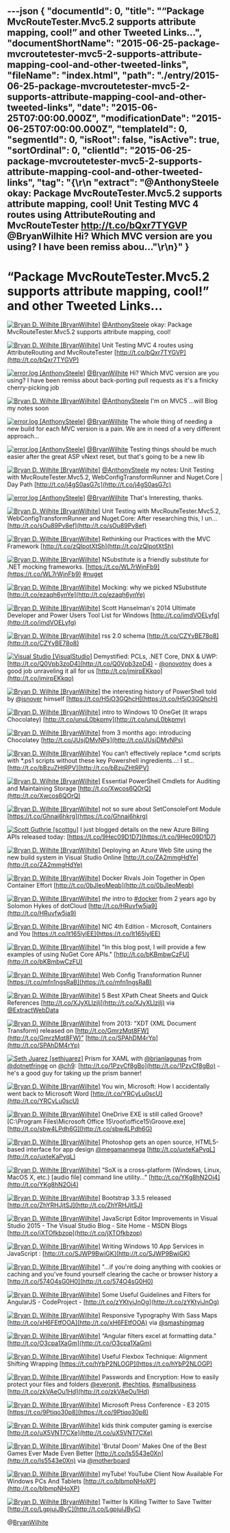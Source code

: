---json
{
  "documentId": 0,
  "title": "“Package MvcRouteTester.Mvc5.2 supports attribute mapping, cool!” and other Tweeted Links…",
  "documentShortName": "2015-06-25-package-mvcroutetester-mvc5-2-supports-attribute-mapping-cool-and-other-tweeted-links",
  "fileName": "index.html",
  "path": "./entry/2015-06-25-package-mvcroutetester-mvc5-2-supports-attribute-mapping-cool-and-other-tweeted-links",
  "date": "2015-06-25T07:00:00.000Z",
  "modificationDate": "2015-06-25T07:00:00.000Z",
  "templateId": 0,
  "segmentId": 0,
  "isRoot": false,
  "isActive": true,
  "sortOrdinal": 0,
  "clientId": "2015-06-25-package-mvcroutetester-mvc5-2-supports-attribute-mapping-cool-and-other-tweeted-links",
  "tag": "{\r\n  \"extract\": \"@AnthonySteele okay: Package MvcRouteTester.Mvc5.2 supports attribute mapping, cool!   Unit Testing MVC 4 routes using AttributeRouting and MvcRouteTester <http://t.co/bQxr7TYGVP>   @BryanWilhite Hi? Which MVC version are you using? I have been remiss abou...\"\r\n}"
}
---

# “Package MvcRouteTester.Mvc5.2 supports attribute mapping, cool!” and other Tweeted Links…

[<img alt="Bryan D. Wilhite [BryanWilhite]" src="https://songhay.blob.core.windows.net/shared-social-twitter/BryanWilhite.jpeg">](http://t.co/UNdqV0Z1zz "Bryan D. Wilhite [BryanWilhite]") [@AnthonySteele](http://twitter.com/AnthonySteele) okay: Package MvcRouteTester.Mvc5.2 supports attribute mapping, cool!

[<img alt="Bryan D. Wilhite [BryanWilhite]" src="https://songhay.blob.core.windows.net/shared-social-twitter/BryanWilhite.jpeg">](http://t.co/UNdqV0Z1zz "Bryan D. Wilhite [BryanWilhite]") Unit Testing MVC 4 routes using AttributeRouting and MvcRouteTester [http://t.co/bQxr7TYGVP](http://t.co/bQxr7TYGVP)

[<img alt="error.log [AnthonySteele]" src="https://songhay.blob.core.windows.net/shared-social-twitter/AnthonySteele.jpg">](http://t.co/1mjYCUu5zT "error.log [AnthonySteele]") [@BryanWilhite](http://twitter.com/BryanWilhite) Hi? Which MVC version are you using? I have been remiss about back-porting pull requests as it's a finicky cherry-picking job

[<img alt="Bryan D. Wilhite [BryanWilhite]" src="https://songhay.blob.core.windows.net/shared-social-twitter/BryanWilhite.jpeg">](http://t.co/UNdqV0Z1zz "Bryan D. Wilhite [BryanWilhite]") [@AnthonySteele](http://twitter.com/AnthonySteele) I'm on MVC5 ...will Blog my notes soon

[<img alt="error.log [AnthonySteele]" src="https://songhay.blob.core.windows.net/shared-social-twitter/AnthonySteele.jpg">](http://t.co/1mjYCUu5zT "error.log [AnthonySteele]") [@BryanWilhite](http://twitter.com/BryanWilhite) The whole thing of needing a new build for each MVC version is a pain. We are in need of a very different approach...

[<img alt="error.log [AnthonySteele]" src="https://songhay.blob.core.windows.net/shared-social-twitter/AnthonySteele.jpg">](http://t.co/1mjYCUu5zT "error.log [AnthonySteele]") [@BryanWilhite](http://twitter.com/BryanWilhite) Testing things should be much easier after the great ASP vNext reset, but that's going to be a new lib

[<img alt="Bryan D. Wilhite [BryanWilhite]" src="https://songhay.blob.core.windows.net/shared-social-twitter/BryanWilhite.jpeg">](http://t.co/UNdqV0Z1zz "Bryan D. Wilhite [BryanWilhite]") [@AnthonySteele](http://twitter.com/AnthonySteele) my notes: Unit Testing with MvcRouteTester.Mvc5.2, WebConfigTransformRunner and Nuget.Core | Day Path [http://t.co/j4gS0asG7c](http://t.co/j4gS0asG7c)

[<img alt="error.log [AnthonySteele]" src="https://songhay.blob.core.windows.net/shared-social-twitter/AnthonySteele.jpg">](http://t.co/1mjYCUu5zT "error.log [AnthonySteele]") [@BryanWilhite](http://twitter.com/BryanWilhite) That's Interesting, thanks.

[<img alt="Bryan D. Wilhite [BryanWilhite]" src="https://songhay.blob.core.windows.net/shared-social-twitter/BryanWilhite.jpeg">](http://t.co/UNdqV0Z1zz "Bryan D. Wilhite [BryanWilhite]") Unit Testing with MvcRouteTester.Mvc5.2, WebConfigTransformRunner and Nuget.Core: After researching this, I un... [http://t.co/sOu89Pv8ef](http://t.co/sOu89Pv8ef)

[<img alt="Bryan D. Wilhite [BryanWilhite]" src="https://songhay.blob.core.windows.net/shared-social-twitter/BryanWilhite.jpeg">](http://t.co/UNdqV0Z1zz "Bryan D. Wilhite [BryanWilhite]") Rethinking our Practices with the MVC Framework [http://t.co/zQIpotXtSh](http://t.co/zQIpotXtSh)

[<img alt="Bryan D. Wilhite [BryanWilhite]" src="https://songhay.blob.core.windows.net/shared-social-twitter/BryanWilhite.jpeg">](http://t.co/UNdqV0Z1zz "Bryan D. Wilhite [BryanWilhite]") NSubstitute is a friendly substitute for .NET mocking frameworks. [https://t.co/WL7rWjnFb9](https://t.co/WL7rWjnFb9) [#nuget](http://search.twitter.com/search?q=%23nuget)

[<img alt="Bryan D. Wilhite [BryanWilhite]" src="https://songhay.blob.core.windows.net/shared-social-twitter/BryanWilhite.jpeg">](http://t.co/UNdqV0Z1zz "Bryan D. Wilhite [BryanWilhite]") Mocking: why we picked NSubstitute [http://t.co/ezaqh6ynYe](http://t.co/ezaqh6ynYe)

[<img alt="Bryan D. Wilhite [BryanWilhite]" src="https://songhay.blob.core.windows.net/shared-social-twitter/BryanWilhite.jpeg">](http://t.co/UNdqV0Z1zz "Bryan D. Wilhite [BryanWilhite]") Scott Hanselman's 2014 Ultimate Developer and Power Users Tool List for Windows [http://t.co/imdVOELyfg](http://t.co/imdVOELyfg)

[<img alt="Bryan D. Wilhite [BryanWilhite]" src="https://songhay.blob.core.windows.net/shared-social-twitter/BryanWilhite.jpeg">](http://t.co/UNdqV0Z1zz "Bryan D. Wilhite [BryanWilhite]") rss 2.0 schema [http://t.co/CZYvBE78o8](http://t.co/CZYvBE78o8)

[<img alt="Visual Studio [VisualStudio]" src="https://songhay.blob.core.windows.net/shared-social-twitter/VisualStudio.png">](http://t.co/OqnL9IGcUY "Visual Studio [VisualStudio]") Demystified: PCLs, .NET Core, DNX & UWP: [http://t.co/Q0Vpb3zoD4](http://t.co/Q0Vpb3zoD4) - [@onovotny](http://twitter.com/onovotny) does a good job unraveling it all for us [http://t.co/jmirpEKkqo](http://t.co/jmirpEKkqo)

[<img alt="Bryan D. Wilhite [BryanWilhite]" src="https://songhay.blob.core.windows.net/shared-social-twitter/BryanWilhite.jpeg">](http://t.co/UNdqV0Z1zz "Bryan D. Wilhite [BryanWilhite]") the interesting history of PowerShell told by [@jsnover](http://twitter.com/jsnover) himself [https://t.co/H5iO3GQhcH](https://t.co/H5iO3GQhcH)

[<img alt="Bryan D. Wilhite [BryanWilhite]" src="https://songhay.blob.core.windows.net/shared-social-twitter/BryanWilhite.jpeg">](http://t.co/UNdqV0Z1zz "Bryan D. Wilhite [BryanWilhite]") intro to Windows 10 OneGet (it wraps Chocolatey) [http://t.co/unuL0bkpmy](http://t.co/unuL0bkpmy)

[<img alt="Bryan D. Wilhite [BryanWilhite]" src="https://songhay.blob.core.windows.net/shared-social-twitter/BryanWilhite.jpeg">](http://t.co/UNdqV0Z1zz "Bryan D. Wilhite [BryanWilhite]") from 3 months ago: introducing Chocolatey [http://t.co/JUsjDMvNPs](http://t.co/JUsjDMvNPs)

[<img alt="Bryan D. Wilhite [BryanWilhite]" src="https://songhay.blob.core.windows.net/shared-social-twitter/BryanWilhite.jpeg">](http://t.co/UNdqV0Z1zz "Bryan D. Wilhite [BryanWilhite]") You can’t effectively replace *.cmd scripts with *.ps1 scripts without these key Powershell ingredients…: I st... [http://t.co/bBzuZHtRPV](http://t.co/bBzuZHtRPV)

[<img alt="Bryan D. Wilhite [BryanWilhite]" src="https://songhay.blob.core.windows.net/shared-social-twitter/BryanWilhite.jpeg">](http://t.co/UNdqV0Z1zz "Bryan D. Wilhite [BryanWilhite]") Essential PowerShell Cmdlets for Auditing and Maintaining Storage [http://t.co/Xwcos6QOrQ](http://t.co/Xwcos6QOrQ)

[<img alt="Bryan D. Wilhite [BryanWilhite]" src="https://songhay.blob.core.windows.net/shared-social-twitter/BryanWilhite.jpeg">](http://t.co/UNdqV0Z1zz "Bryan D. Wilhite [BryanWilhite]") not so sure about SetConsoleFont Module [https://t.co/Ghnai6hkrg](https://t.co/Ghnai6hkrg)

[<img alt="Scott Guthrie [scottgu]" src="https://songhay.blob.core.windows.net/shared-social-twitter/scottgu.jpg">](http://t.co/rkquDCVhAW "Scott Guthrie [scottgu]") I just blogged details on the new Azure Billing APIs released today: [https://t.co/9Hec09D1D7](https://t.co/9Hec09D1D7)

[<img alt="Bryan D. Wilhite [BryanWilhite]" src="https://songhay.blob.core.windows.net/shared-social-twitter/BryanWilhite.jpeg">](http://t.co/UNdqV0Z1zz "Bryan D. Wilhite [BryanWilhite]") Deploying an Azure Web Site using the new build system in Visual Studio Online [http://t.co/ZA2mmgHdYe](http://t.co/ZA2mmgHdYe)

[<img alt="Bryan D. Wilhite [BryanWilhite]" src="https://songhay.blob.core.windows.net/shared-social-twitter/BryanWilhite.jpeg">](http://t.co/UNdqV0Z1zz "Bryan D. Wilhite [BryanWilhite]") Docker Rivals Join Together in Open Container Effort [http://t.co/0bJIeoMeqb](http://t.co/0bJIeoMeqb)

[<img alt="Bryan D. Wilhite [BryanWilhite]" src="https://songhay.blob.core.windows.net/shared-social-twitter/BryanWilhite.jpeg">](http://t.co/UNdqV0Z1zz "Bryan D. Wilhite [BryanWilhite]") *the* intro to [#docker](http://search.twitter.com/search?q=%23docker) from 2 years ago by Solomon Hykes of dotCloud [http://t.co/HRuvfw5ja9](http://t.co/HRuvfw5ja9)

[<img alt="Bryan D. Wilhite [BryanWilhite]" src="https://songhay.blob.core.windows.net/shared-social-twitter/BryanWilhite.jpeg">](http://t.co/UNdqV0Z1zz "Bryan D. Wilhite [BryanWilhite]") NIC 4th Edition - Microsoft, Containers and You [https://t.co/lt165lylEE](https://t.co/lt165lylEE)

[<img alt="Bryan D. Wilhite [BryanWilhite]" src="https://songhay.blob.core.windows.net/shared-social-twitter/BryanWilhite.jpeg">](http://t.co/UNdqV0Z1zz "Bryan D. Wilhite [BryanWilhite]") "In this blog post, I will provide a few examples of using NuGet Core APIs." [http://t.co/bKBmbwCzFU](http://t.co/bKBmbwCzFU)

[<img alt="Bryan D. Wilhite [BryanWilhite]" src="https://songhay.blob.core.windows.net/shared-social-twitter/BryanWilhite.jpeg">](http://t.co/UNdqV0Z1zz "Bryan D. Wilhite [BryanWilhite]") Web Config Transformation Runner [https://t.co/mfn1ngsRaB](https://t.co/mfn1ngsRaB)

[<img alt="Bryan D. Wilhite [BryanWilhite]" src="https://songhay.blob.core.windows.net/shared-social-twitter/BryanWilhite.jpeg">](http://t.co/UNdqV0Z1zz "Bryan D. Wilhite [BryanWilhite]") 5 Best XPath Cheat Sheets and Quick References [http://t.co/XJyXLlzilj](http://t.co/XJyXLlzilj) via [@ExtractWebData](http://twitter.com/ExtractWebData)

[<img alt="Bryan D. Wilhite [BryanWilhite]" src="https://songhay.blob.core.windows.net/shared-social-twitter/BryanWilhite.jpeg">](http://t.co/UNdqV0Z1zz "Bryan D. Wilhite [BryanWilhite]") from 2013: “XDT (XML Document Transform) released on [http://t.co/GmrzMqt8FW](http://t.co/GmrzMqt8FW)” [http://t.co/SPAhDM4rYp](http://t.co/SPAhDM4rYp)

[<img alt="Seth Juarez [sethjuarez]" src="https://songhay.blob.core.windows.net/shared-social-twitter/sethjuarez.jpeg">](http://t.co/zu38DRLYxE "Seth Juarez [sethjuarez]") Prism for XAML with [@brianlagunas](http://twitter.com/brianlagunas) from [@dotnetfringe](http://twitter.com/dotnetfringe) on [@ch9](http://twitter.com/ch9): [http://t.co/1PzvCf8gBo](http://t.co/1PzvCf8gBo) - he's a good guy for taking up the prism banner!

[<img alt="Bryan D. Wilhite [BryanWilhite]" src="https://songhay.blob.core.windows.net/shared-social-twitter/BryanWilhite.jpeg">](http://t.co/UNdqV0Z1zz "Bryan D. Wilhite [BryanWilhite]") You win, Microsoft: How I accidentally went back to Microsoft Word [http://t.co/YRCyLu0scU](http://t.co/YRCyLu0scU)

[<img alt="Bryan D. Wilhite [BryanWilhite]" src="https://songhay.blob.core.windows.net/shared-social-twitter/BryanWilhite.jpeg">](http://t.co/UNdqV0Z1zz "Bryan D. Wilhite [BryanWilhite]") OneDrive EXE is still called Groove? [C:\Program Files\Microsoft Office 15\root\office15\Groove.exe] [http://t.co/sbw4LPdh6G](http://t.co/sbw4LPdh6G)

[<img alt="Bryan D. Wilhite [BryanWilhite]" src="https://songhay.blob.core.windows.net/shared-social-twitter/BryanWilhite.jpeg">](http://t.co/UNdqV0Z1zz "Bryan D. Wilhite [BryanWilhite]") Photoshop gets an open source, HTML5-based interface for app design [@megamanmega](http://twitter.com/megamanmega) [http://t.co/uxteKaPyqL](http://t.co/uxteKaPyqL)

[<img alt="Bryan D. Wilhite [BryanWilhite]" src="https://songhay.blob.core.windows.net/shared-social-twitter/BryanWilhite.jpeg">](http://t.co/UNdqV0Z1zz "Bryan D. Wilhite [BryanWilhite]") “SoX is a cross-platform (Windows, Linux, MacOS X, etc.) [audio file] command line utility…” [http://t.co/YKg8hN2Oi4](http://t.co/YKg8hN2Oi4)

[<img alt="Bryan D. Wilhite [BryanWilhite]" src="https://songhay.blob.core.windows.net/shared-social-twitter/BryanWilhite.jpeg">](http://t.co/UNdqV0Z1zz "Bryan D. Wilhite [BryanWilhite]") Bootstrap 3.3.5 released [http://t.co/ZhYRHJjtSJ](http://t.co/ZhYRHJjtSJ)

[<img alt="Bryan D. Wilhite [BryanWilhite]" src="https://songhay.blob.core.windows.net/shared-social-twitter/BryanWilhite.jpeg">](http://t.co/UNdqV0Z1zz "Bryan D. Wilhite [BryanWilhite]") JavaScript Editor Improvements in Visual Studio 2015 - The Visual Studio Blog - Site Home - MSDN Blogs [http://t.co/jXTOfkbzop](http://t.co/jXTOfkbzop)

[<img alt="Bryan D. Wilhite [BryanWilhite]" src="https://songhay.blob.core.windows.net/shared-social-twitter/BryanWilhite.jpeg">](http://t.co/UNdqV0Z1zz "Bryan D. Wilhite [BryanWilhite]") Writing Windows 10 App Services in JavaScript : [http://t.co/SJWP9BwiGK](http://t.co/SJWP9BwiGK)

[<img alt="Bryan D. Wilhite [BryanWilhite]" src="https://songhay.blob.core.windows.net/shared-social-twitter/BryanWilhite.jpeg">](http://t.co/UNdqV0Z1zz "Bryan D. Wilhite [BryanWilhite]") "…if you're doing anything with cookies or caching and you've found yourself clearing the cache or browser history a [http://t.co/574O4sG0H0](http://t.co/574O4sG0H0)

[<img alt="Bryan D. Wilhite [BryanWilhite]" src="https://songhay.blob.core.windows.net/shared-social-twitter/BryanWilhite.jpeg">](http://t.co/UNdqV0Z1zz "Bryan D. Wilhite [BryanWilhite]") Some Useful Guidelines and Filters for AngularJS - CodeProject - [http://t.co/zYKtyiJnOg](http://t.co/zYKtyiJnOg)

[<img alt="Bryan D. Wilhite [BryanWilhite]" src="https://songhay.blob.core.windows.net/shared-social-twitter/BryanWilhite.jpeg">](http://t.co/UNdqV0Z1zz "Bryan D. Wilhite [BryanWilhite]") Responsive Typography With Sass Maps [http://t.co/xH6FEtfOOA](http://t.co/xH6FEtfOOA) via [@smashingmag](http://twitter.com/smashingmag)

[<img alt="Bryan D. Wilhite [BryanWilhite]" src="https://songhay.blob.core.windows.net/shared-social-twitter/BryanWilhite.jpeg">](http://t.co/UNdqV0Z1zz "Bryan D. Wilhite [BryanWilhite]") “Angular filters excel at formatting data.” [http://t.co/O3cpa1XaGm](http://t.co/O3cpa1XaGm)

[<img alt="Bryan D. Wilhite [BryanWilhite]" src="https://songhay.blob.core.windows.net/shared-social-twitter/BryanWilhite.jpeg">](http://t.co/UNdqV0Z1zz "Bryan D. Wilhite [BryanWilhite]") Useful Flexbox Technique: Alignment Shifting Wrapping [https://t.co/hYbP2NLOGP](https://t.co/hYbP2NLOGP)

[<img alt="Bryan D. Wilhite [BryanWilhite]" src="https://songhay.blob.core.windows.net/shared-social-twitter/BryanWilhite.jpeg">](http://t.co/UNdqV0Z1zz "Bryan D. Wilhite [BryanWilhite]") Passwords and Encryption: How to easily protect your files and folders [@everonit](http://twitter.com/everonit), [#techtips](http://search.twitter.com/search?q=%23techtips), [#smallbusiness](http://search.twitter.com/search?q=%23smallbusiness) [http://t.co/zkVAeOu1Hd](http://t.co/zkVAeOu1Hd)

[<img alt="Bryan D. Wilhite [BryanWilhite]" src="https://songhay.blob.core.windows.net/shared-social-twitter/BryanWilhite.jpeg">](http://t.co/UNdqV0Z1zz "Bryan D. Wilhite [BryanWilhite]") Microsoft Press Conference - E3 2015 [https://t.co/9Ptiqo30p8](https://t.co/9Ptiqo30p8)

[<img alt="Bryan D. Wilhite [BryanWilhite]" src="https://songhay.blob.core.windows.net/shared-social-twitter/BryanWilhite.jpeg">](http://t.co/UNdqV0Z1zz "Bryan D. Wilhite [BryanWilhite]") kids think computer gaming is exercise [http://t.co/uX5VNT7CXe](http://t.co/uX5VNT7CXe)

[<img alt="Bryan D. Wilhite [BryanWilhite]" src="https://songhay.blob.core.windows.net/shared-social-twitter/BryanWilhite.jpeg">](http://t.co/UNdqV0Z1zz "Bryan D. Wilhite [BryanWilhite]") 'Brutal Doom' Makes One of the Best Games Ever Made Even Better [http://t.co/Is5543e0Xn](http://t.co/Is5543e0Xn) via [@motherboard](http://twitter.com/motherboard)

[<img alt="Bryan D. Wilhite [BryanWilhite]" src="https://songhay.blob.core.windows.net/shared-social-twitter/BryanWilhite.jpeg">](http://t.co/UNdqV0Z1zz "Bryan D. Wilhite [BryanWilhite]") myTube! YouTube Client Now Available For Windows PCs And Tablets [http://t.co/bIbmpNHoXP](http://t.co/bIbmpNHoXP)

[<img alt="Bryan D. Wilhite [BryanWilhite]" src="https://songhay.blob.core.windows.net/shared-social-twitter/BryanWilhite.jpeg">](http://t.co/UNdqV0Z1zz "Bryan D. Wilhite [BryanWilhite]") Twitter Is Killing Twitter to Save Twitter [http://t.co/LgpjuiJByC](http://t.co/LgpjuiJByC)

@[BryanWilhite](https://twitter.com/BryanWilhite)

